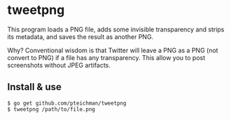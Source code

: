 tweetpng
========

This program loads a PNG file, adds some invisible transparency and
strips its metadata, and saves the result as another PNG.

Why? Conventional wisdom is that Twitter will leave a PNG as a PNG
(not convert to PNG) if a file has any transparency. This allow you
to post screenshots without JPEG artifacts.

Install & use
-------------

    $ go get github.com/pteichman/tweetpng
    $ tweetpng /path/to/file.png
